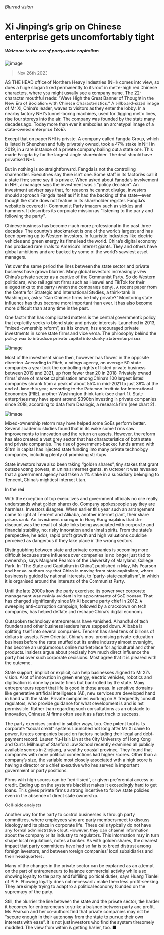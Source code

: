 ###### Blurred vision
# Xi Jinping’s grip on Chinese enterprise gets uncomfortably tight 
##### Welcome to the era of party-state capitalism 
![image](images/20231202_WBD001.jpg) 
> Nov 26th 2023 
AS THE HEAD office of Northern Heavy Industries (NHI) comes into view, so does a huge slogan fixed permanently to its roof in metre-high red Chinese characters, where you might usually see a company name. The 22-character mouthful reads: “Wave High the Great Banner of  Thought in the New Era of Socialism with Chinese Characteristics.” A billboard-sized image of Mr Xi, China’s leader, waves to visitors as they enter the lobby. In a nearby factory NHI’s tunnel-boring machines, used for digging metro lines, rise four storeys into the air. The company was founded by the state many decades ago. Today more than ever it embodies an archetypal image of a state-owned enterprise (SoE).
Except that on paper NHI is private. A company called Fangda Group, which is listed in Shenzhen and fully privately owned, took a 47% stake in NHI in 2019, in a rare instance of a private company bailing out a state one. This made Fangda by far the largest single shareholder. The deal should have privatised NHI. 
But in  nothing is so straightforward. Fangda is not the controlling shareholder. Executives say there isn’t one. Some staff in its factories call it a state firm; some say it is private. When asked about Fangda’s involvement in NHI, a manager says the investment was a “policy decision”. An investment adviser says that, for reasons he cannot divulge, investors should approach Fangda itself as if it had the backing of the state—even though the state does not feature in its shareholder register. Fangda’s website is covered in Communist Party imagery such as sickles and hammers. It describes its corporate mission as “listening to the party and following the party”. 
Chinese business has become much more professional in the past three decades. The country’s stockmarket is one of the world’s largest and has been opening up to Western investors. In futuristic industries like electric vehicles and green energy its firms lead the world. China’s digital economy has produced rare rivals to America’s internet giants. They and others have global ambitions and are backed by some of the world’s savviest asset managers.
Yet over the same period the lines between the state sector and private business have grown blurrier. Many global investors increasingly view China’s private sector as a captive of the Communist Party. So do Western politicians, who rail against firms such as Huawei and TikTok for their alleged links to the party (which the companies deny). A recent paper from the Centre for Strategic and International Studies, a think-tank in Washington, asks: “Can Chinese firms be truly private?” Monitoring state influence has thus become more important than ever. It has also become more difficult than at any time in the past.
One factor that has complicated matters is the central government’s policy that explicitly seeks to blend state and private interests. Launched in 2013, “mixed-ownership reform”, as it is known, has encouraged private investments in some state firms and vice versa. The philosophy behind the policy was to introduce private capital into clunky state enterprises.
![image](images/20231202_WBC538.png) 

Most of the investment since then, however, has flowed in the opposite direction. According to Fitch, a ratings agency, on average 50 state companies a year took the controlling rights of listed private business between 2019 and 2021, up from fewer than 20 in 2018. Privately owned firms’ share of market capitalisation among China’s 100 largest listed companies shrank from a peak of about 55% in mid-2021 to just 39% at the end of June this year, according to the Peterson Institute for International Economics (PIIE), another Washington think-tank (see chart 1). State enterprises may have spent around $390bn investing in private companies since 2018, according to data from Dealogic, a research firm (see chart 2).
![image](images/20231202_WBC581.png) 

Mixed-ownership reform may have helped some SoEs perform better. Several academic studies found that in its wake some firms saw improvements to innovation and the return on assets. However, the reform has also created a vast grey sector that has characteristics of both state and private companies. The rise of government-backed funds armed with $1trn in capital has injected state funding into many private technology companies, including plenty of promising startups. 
State investors have also been taking “golden shares”, tiny stakes that grant outsize voting powers, in China’s internet giants. In October it was revealed that a government agency had taken a 1% stake in a subsidiary belonging to Tencent, China’s mightiest internet titan.
In the red
With the exception of top executives and government officials no one really understands what golden shares do. Company spokespeople say they are harmless. Investors disagree. When earlier this year such an arrangement came to light at Tencent and Alibaba, another internet giant, their share prices sank. An investment manager in Hong Kong explains that the discount was the result of state links being associated with corporate and financial stability, not risky innovation and animal spirits. From the state’s perspective, he adds, rapid profit growth and high valuations could be perceived as dangerous if they take place in the wrong sectors.
Distinguishing between state and private companies is becoming more difficult because state influence over companies is no longer just tied to ownership, says Margaret Pearson of the University of Maryland, College Park. In “The State and Capitalism in China”, published in May, Ms Pearson and her co-authors say that China is moving from state capitalism, where business is guided by national interests, to “party-state capitalism”, in which it is organised around the interests of the Communist Party. 
Until the late 2000s how the party exercised its power over corporate management was mainly evident in its appointments of SoE bosses. That has changed significantly since Mr Xi became party chief in 2012. A sweeping anti-corruption campaign, followed by a crackdown on tech companies, has helped deflate and reshape China’s digital economy. 
Outspoken technology entrepreneurs have vanished. A handful of tech founders and other business leaders have stepped down. Alibaba is splitting itself into several companies. Tencent has shed tens of billions of dollars in assets. New Oriental, China’s most promising private-education business before the state snuffed out its entire industry almost overnight, has become an unglamorous online marketplace for agricultural and other products. Insiders argue about precisely how much direct influence the party had over such corporate decisions. Most agree that it is pleased with the outcome.
State support, implicit or explicit, can help businesses aligned to Mr Xi’s vision. A lot of innovation in green energy, electric vehicles, robotics and digitisation is done by private firms but bankrolled by the state. Many entrepreneurs report that life is good in those areas. In sensitive domains like generative artificial intelligence (AI), new services are developed hand in hand with the state. Private companies working on AI frequently consult regulators, who provide guidance for what development is and is not permissible. Rather than regarding such consultations as an obstacle to innovation, Chinese AI firms often see it as a fast track to success.
The party exercises control in subtler ways, too. One potent tool is its corporate “social credit” system. Launched not long after Mr Xi came to power, it rates companies based on factors including their legal and debt-payment record. Lauren Yu-Hsin Lin at the City University of Hong Kong and Curtis Milhaupt of Stanford Law School recently examined all publicly available scores in Zhejiang, a wealthy coastal province. They found that companies with more political connections had higher scores. Other than a company’s size, the variable most closely associated with a high score is having a director or a chief executive who has served in important government or party positions. 
Firms with high scores can be “red-listed”, or given preferential access to credit. Ending up on the system’s blacklist makes it exceedingly hard to get loans. This gives private firms a strong incentive to follow state policies even in the absence of direct state ownership. 
Cell-side analysts
Another way for the party to control businesses is through party committees, where employees who are party members meet to discuss ideology and its place in corporate life. These cells typically do not have any formal administrative clout. However, they can channel information about the company or its industry to regulators. This information may in turn shape local regulations, notes a banker. As with golden shares, the clearest impact that party committees have had so far is to breed distrust among foreign investors, and between foreign companies’ local subsidiaries and their headquarters.
Many of the changes in the private sector can be explained as an attempt on the part of entrepreneurs to balance commercial activity while also showing loyalty to the party and fulfilling political duties, says Huang Tianlei of PIIE. Showing loyalty does not necessarily make them less profit-seeking. They are simply trying to adapt to a political economy founded on the supremacy of the party. 
Still, the blurrier the line between the state and the private sector, the harder it becomes for entrepreneurs to strike a balance between party and profit. Ms Pearson and her co-authors find that private companies may not be “secure enough in their autonomy from the state to pursue their own interests with ease”. It is not just investors who find the system tiresomely muddled. The view from within is getting hazier, too. ■

